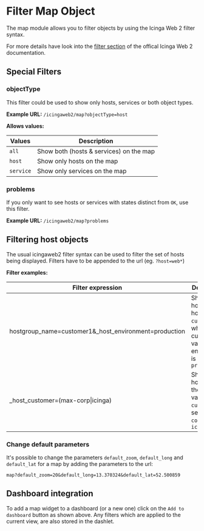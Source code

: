 # Filter Map Object

The map module allows you to filter objects by using the Icinga Web 2 filter syntax.

For more details have look into the [filter section](https://icinga.com/docs/icingaweb2/latest/doc/06-Security/#restrictions) of the offical Icinga Web 2 documentation.

## Special Filters

### objectType

This filter could be used to show only hosts, services or both object types.

**Example URL:** ``/icingaweb2/map?objectType=host``

**Allows values:** 

| Values | Description |
| ------ | ----------- |
| ``all`` | Show both (hosts & services) on the map |
| ``host`` | Show only hosts on the map |
| ``service`` | Show only services on the map |

### problems

If you only want to see hosts or services with states distinct from ``OK``, use this filter.

**Example URL:** ``/icingaweb2/map?problems``


## Filtering host objects

The usual icingaweb2 filter syntax can be used to filter the set of hosts being displayed. Filters have to be appended to the url (eg. `?host=web*`)

**Filter examples:**

| Filter expression | Description |
| ----------------------------------------------------- | ------------ |
| hostgroup_name=customer1&_host_environment=production | Show all hosts of hostgroup `customer1` of where the custom variable environment is equal to `production` |
| _host_customer=(max-corp\|icinga)                     | Show all hosts where the custom variable `customer` is set to `max-corp` or `icinga` |

### Change default parameters

It's possible to change the parameters ``default_zoom``, ``default_long`` and ``default_lat`` for a map by adding the parameters to the url:

```map?default_zoom=20&default_long=13.370324&default_lat=52.500859```

## Dashboard integration

To add a map widget to a dashboard (or a new one) click on the `Add to dashboard` button as shown above. Any filters which are applied to the current view, are also stored in the dashlet.
